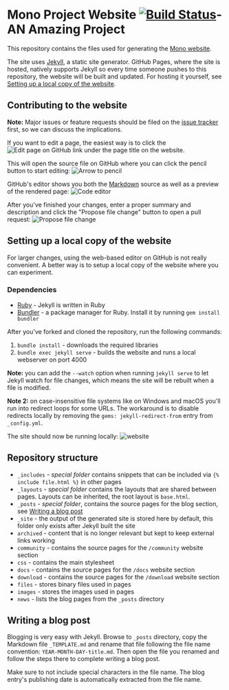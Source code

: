 Mono Project Website [![Build Status](https://travis-ci.org/mono/website.svg)](https://travis-ci.org/mono/website)-AN Amazing Project
==================================================================================================================

This repository contains the files used for generating the [Mono website](http://www.mono-project.com).

The site uses [Jekyll](http://jekyllrb.com), a static site generator. GitHub Pages, where the site is hosted, natively supports Jekyll so every time someone pushes to this repository, the website will be built and updated. For hosting it yourself, see [Setting up a local copy of the website](#setting-up-a-local-copy-of-the-website).

Contributing to the website
---------------------------

**Note:** Major issues or feature requests should be filed on the [issue tracker](https://github.com/mono/website/issues) first, so we can discuss the implications.

If you want to edit a page, the easiest way is to click the ![Edit page on GitHub](https://cloud.githubusercontent.com/assets/1376924/3712375/a6d7bc42-150f-11e4-9ceb-5230cbbfba3f.png) link under the page title on the website.

This will open the source file on GitHub where you can click the pencil button to start editing:
![Arrow to pencil](https://cloud.githubusercontent.com/assets/1376924/3712474/1d2fe57a-1517-11e4-86b2-d083dbeaa4ae.png)

GitHub's editor shows you both the [Markdown](https://guides.github.com/features/mastering-markdown/) source as well as a preview of the rendered page:
![Code editor](https://cloud.githubusercontent.com/assets/1376924/3769433/0f0ca2ee-18e1-11e4-97fc-3493683b853d.png)

After you've finished your changes, enter a proper summary and description and click the "Propose file change" button to open a pull request:
![Propose file change](https://cloud.githubusercontent.com/assets/1376924/3712481/52423448-1517-11e4-8aa8-9c9f9befb6bc.png)

Setting up a local copy of the website
--------------------------------------

For larger changes, using the web-based editor on GitHub is not really convenient. A better way is to setup a local copy of the website where you can experiment.

### Dependencies

 - [Ruby](https://www.ruby-lang.org/) - Jekyll is written in Ruby
 - [Bundler](http://bundler.io/) - a package manager for Ruby. Install it by running `gem install bundler`

After you've forked and cloned the repository, run the following commands:
 1. `bundle install` - downloads the required libraries
 2. `bundle exec jekyll serve` - builds the website and runs a local webserver on port 4000

**Note:** you can add the `--watch` option when running `jekyll serve` to let Jekyll watch for file changes, which means the site will be rebuilt when a file is modified.

**Note 2:** on case-insensitive file systems like on Windows and macOS you'll run into redirect loops for some URLs. The workaround is to disable redirects locally by removing the `gems: jekyll-redirect-from` entry from `_config.yml`.

The site should now be running locally:
![website](https://cloud.githubusercontent.com/assets/1376924/3712425/c1ab2e9c-1513-11e4-9df2-6e69d461c3cf.png)

Repository structure
--------------------

 - `_includes` - *special folder* contains snippets that can be included via `{% include file.html %}` in other pages
 - `_layouts` - *special folder* contains the layouts that are shared between pages. Layouts can be inherited, the root layout is `base.html`.
 - `_posts` - *special folder*, contains the source pages for the blog section, see [Writing a blog post](#writing-a-blog-post)
 - `_site` - the output of the generated site is stored here by default, this folder only exists after Jekyll built the site
 - `archived` - content that is no longer relevant but kept to keep external links working
 - `community` - contains the source pages for the `/community` website section
 - `css` - contains the main stylesheet
 - `docs` - contains the source pages for the `/docs` website section
 - `download` - contains the source pages for the `/download` website section
 - `files` - stores binary files used in pages
 - `images` - stores the images used in pages
 - `news` - lists the blog pages from the `_posts` directory

Writing a blog post
-------------------

Blogging is very easy with Jekyll. Browse to `_posts` directory, copy the Markdown file `_TEMPLATE.md` and rename that file following the file name convention: `YEAR-MONTH-DAY-title.md`. Then open the file you renamed and follow the steps there to complete writing a blog post.

Make sure to not include special characters in the file name. The blog entry's publishing date is automatically extracted from the file name.
